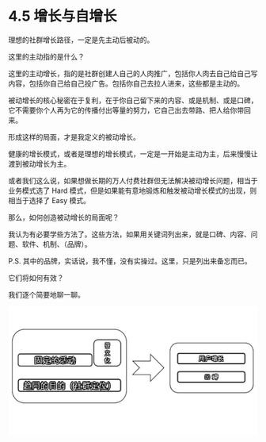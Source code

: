 # 4.5 增长与自增长

理想的社群增长路径，一定是先主动后被动的。

这里的主动指的是什么？

这里的主动增长，指的是社群创建人自己的人肉推广，包括你人肉去自己给自己写内容，包括你自己给自己投广告。包括你自己去拉人进来，这些都是主动的。

被动增长的核心秘密在于复利，在于你自己留下来的内容、或是机制、或是口碑，它不需要你个人再为它的传播付出等量的努力，它自己出去带路、把人给你带回来。

形成这样的局面，才是我定义的被动增长。

健康的增长模式，或者是理想的增长模式，一定是一开始是主动为主，后来慢慢让渡到被动增长为主。

或者我们这么说，如果想做长期的万人付费社群但无法解决被动增长问题，相当于业务模式选了 Hard 模式，但是如果能有意地锻炼和触发被动增长模式的出现，则相当于选择了 Easy 模式。

那么，如何创造被动增长的局面呢？

我认为有必要学些方法了。这些方法，如果用关键词列出来，就是口碑、内容、问题、软件、机制、（品牌）。

P.S. 其中的品牌，实话说，我不懂，没有实操过。这里，只是列出来备忘而已。

它们将如何有效？

我们逐个简要地聊一聊。

![](img/b022b51f0ea5e530e48a8055147fa576.png)